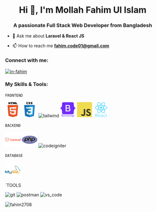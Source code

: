 <h1 align="center">Hi 👋, I'm Mollah Fahim Ul Islam</h1>
<h3 align="center">A passionate Full Stack Web Developer from Bangladesh</h3>

- 💬 Ask me about **Laravel & React JS**

- 📫 How to reach me **fahim.code01@gmail.com**

<h3 align="left">Connect with me:</h3>
<p align="left">
<a href="https://linkedin.com/in/in-fahim" target="blank"><img align="center" src="https://raw.githubusercontent.com/rahuldkjain/github-profile-readme-generator/master/src/images/icons/Social/linked-in-alt.svg" alt="in-fahim" height="30" width="50" /></a>
</p>

<h3 align="left">My Skills & Tools:</h3>

`FRONTEND`

<img src="https://raw.githubusercontent.com/devicons/devicon/master/icons/html5/html5-original-wordmark.svg" alt="html5" width="50" height="50"/>  <img src="https://raw.githubusercontent.com/devicons/devicon/master/icons/css3/css3-original-wordmark.svg" alt="css3" width="50" height="50"/>  <img src="https://www.vectorlogo.zone/logos/tailwindcss/tailwindcss-icon.svg" alt="tailwind" width="50" height="50"/>  <img src="https://raw.githubusercontent.com/devicons/devicon/master/icons/bootstrap/bootstrap-plain-wordmark.svg" alt="bootstrap" width="50" height="50"/>   <img src="https://raw.githubusercontent.com/devicons/devicon/master/icons/javascript/javascript-original.svg" alt="javascript" width="50" height="50"/>  <img src="https://raw.githubusercontent.com/devicons/devicon/master/icons/react/react-original-wordmark.svg" alt="react" width="50" height="50"/>


`BACKEND`

<p align="left"> <img src="https://raw.githubusercontent.com/devicons/devicon/master/icons/laravel/laravel-original-wordmark.svg" alt="laarvel" width="50" height="50"/>  <img src="https://raw.githubusercontent.com/devicons/devicon/master/icons/php/php-original.svg" alt="php" width="50" height="50"/>  <img src="https://cdn.worldvectorlogo.com/logos/codeigniter.svg" alt="codeigniter" width="50" height="50"/>


`DATABASE`

<img src="https://raw.githubusercontent.com/devicons/devicon/master/icons/mysql/mysql-original-wordmark.svg" alt="mysql" width="50" height="50"/>


`TOOLS

<img src="https://www.vectorlogo.zone/logos/git-scm/git-scm-icon.svg" alt="git" width="50" height="50"/>  <img src="https://www.vectorlogo.zone/logos/getpostman/getpostman-icon.svg" alt="postman" width="50" height="50"/>  <img src="https://www.vectorlogo.zone/logos/visualstudio_code/visualstudio_code-ar21.svg" alt="vs_code" width="50" height="50"/> 


<p><img align="center" src="https://github-readme-stats.vercel.app/api/top-langs?username=fahim2708&show_icons=true&locale=en&layout=compact" alt="fahim2708" /></p>

